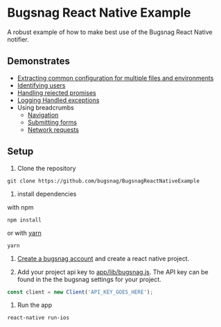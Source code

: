# Bugsnag React Native Example
A robust example of how to make best use of the Bugsnag React Native notifier.

## Demonstrates

- [Extracting common configuration for multiple files and environments](app/lib)
- [Identifying users](app/components/scenes/register.js#L47-50)
- [Handling rejected promises](app/lib/github.js#L26)
- [Logging Handled exceptions](app/index.js#L52)
- Using breadcrumbs
  - [Navigation](app/index.js#L77)
  - [Submitting forms](app/components/scenes/register.js#L38-L42)
  - [Network requests](app/lib/github.js#L34)

## Setup

1. Clone the repository
  ```
  git clone https://github.com/bugsnag/BugsnagReactNativeExample
  ```

1. install dependencies

  with npm

  ```
  npm install
  ```

  or with [yarn](https://yarnpkg.com)

  ```
  yarn
  ```

1. [Create a bugsnag account](https://app.bugsnag.com/user/new) and create
   a react native project.

1. Add your project api key to [app/lib/bugsnag.js](app/lib/bugsnag.js#L7). The
   API key can be found in the the bugsnag settings for your project.

  ```javascript
  const client = new Client('API_KEY_GOES_HERE');
  ```

1. Run the app
  ```
  react-native run-ios
  ```

